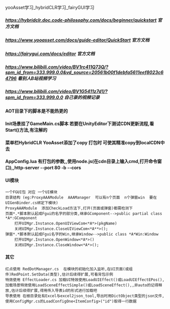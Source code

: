 yooAsset学习_hybridCLR学习_fairyGUI学习

##### https://hybridclr.doc.code-philosophy.com/docs/beginner/quickstart 官方文档
##### https://www.yooasset.com/docs/guide-editor/QuickStart  官方文档
##### https://fairygui.com/docs/editor 官方文档 
##### https://www.bilibili.com/video/BV1rc411Q73Q/?spm_id_from=333.999.0.0&vd_source=20561b00f1debfa5611eef8023c64796  看别人B站视频学习
##### https://www.bilibili.com/video/BV1G5411z7d1/?spm_id_from=333.999.0.0  自己录的视频记录


#### AOT目录下的脚本是不能热更的
#### Init场景挂了GameMain.cs脚本 若要在UnityEditor下测试CDN更新流程,看Start()方法,有注解的
#### 菜单栏HybridCLR YooAsset添加了copy 打包时 可使其精准copy到localCDN中去
#### AppConfig.lua 有打包的参数,,使用node.js(在cdn目录上输入cmd,打开命令窗口),,http-server --port 80 -b --cors
#### 

#### UI模块
	一个FGUI包 对应 一个UI模块 
	目录结构 (eg:ProxyAAAModule  AAAManager  可以有n个页面  n个弹窗win  要在UIGenBinder.cs绑定下模块)
    ProxyAAAModule  添加CheckLoad方法下,打开(页面或弹窗)都需检测下
    页面*.*脚本默认起成Fgui的名字的部分类,继承GComponent-->public partial class *A*:GComponent
        打开UIMgr.Instance.OpenUIViewCom<*A*>(pkgName)
        关闭UIMgr.Instance.CloseUIViewCom<*A**>();
    弹窗*.*脚本默认起成Fgui名字的Win,继承Window-->public class *A*Win:Window  
        打开UIMgr.Instance.OpenWindow<*A*>()
        关闭UIMgr.Instance.CloseWindow<*A*>();
#### 其它
    红点使用 RedDotManager.cs  在模块的初始化加入监听,在UI页面(或组件)RedPoint.SetData(类型),估计后续得扩展,可看背包示例
    特效使用 EffectLoader.cs 加载UI特效使用LoadUIEffect()或LoadUIEffectEPos(),加载场景特效使用LoadSceneEffectSimple()或LoadSceneEffect(),,非auto的记得释放,估计后续得扩展,得用传入导表id的形式进行加载吧
    导表使用 在根目录处有Excel与excel2json_tool,导出时用DictObject类型的json文件,使用ConfigMgr.cs的LoadConfigOne<ItemConfig>("id")取得一行数据
